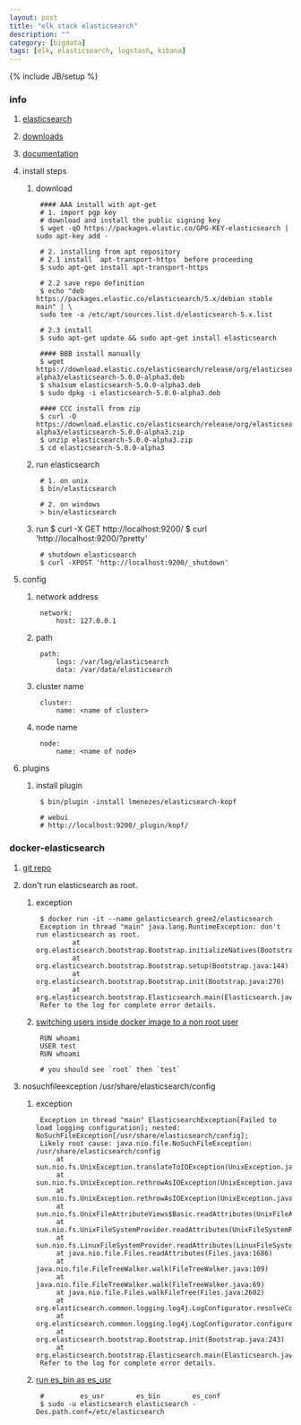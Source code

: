 ```yaml
---
layout: post
title: "elk stack elasticsearch"
description: ""
category: [bigdata]
tags: [elk, elasticsearch, logstash, kibana]
---
```

{% include JB/setup %}


### info

1. [elasticsearch](https://www.elastic.co/products/elasticsearch)

1. [downloads](https://www.elastic.co/downloads/elasticsearch)

1. [documentation](https://www.elastic.co/guide/index.html)

1. install steps

    1. download

            #### AAA install with apt-get
            # 1. import pgp key
            # download and install the public signing key
            $ wget -qO https://packages.elastic.co/GPG-KEY-elasticsearch | sudo apt-key add -

            # 2. installing from apt repository
            # 2.1 install `apt-transport-https` before proceeding
            $ sudo apt-get install apt-transport-https

            # 2.2 save repo definition
            $ echo "deb https://packages.elastic.co/elasticsearch/5.x/debian stable main" | \
            sudo tee -a /etc/apt/sources.list.d/elasticsearch-5.x.list

            # 2.3 install
            $ sudo apt-get update && sudo apt-get install elasticsearch

            #### BBB install manually
            $ wget https://download.elastic.co/elasticsearch/release/org/elasticsearch/distribution/deb/elasticsearch/5.0.0-alpha3/elasticsearch-5.0.0-alpha3.deb
            $ sha1sum elasticsearch-5.0.0-alpha3.deb 
            $ sudo dpkg -i elasticsearch-5.0.0-alpha3.deb

            #### CCC install from zip
            $ curl -O https://download.elastic.co/elasticsearch/release/org/elasticsearch/distribution/zip/elasticsearch/5.0.0-alpha3/elasticsearch-5.0.0-alpha3.zip
            $ unzip elasticsearch-5.0.0-alpha3.zip
            $ cd elasticsearch-5.0.0-alpha3

    1. run elasticsearch

            # 1. on unix
            $ bin/elasticsearch

            # 2. on windows
            > bin/elasticsearch

    1. run
            $ curl -X GET http://localhost:9200/
            $ curl 'http://localhost:9200/?pretty'

            # shutdown elasticsearch
            $ curl -XPOST 'http://localhost:9200/_shutdown'

1. config

    1. network address

            network:
                host: 127.0.0.1

    1. path

            path:
                logs: /var/log/elasticsearch
                data: /var/data/elasticsearch

    1. cluster name

            cluster:
                name: <name of cluster>

    1. node name

            node:
                name: <name of node>

1. plugins

    1. install plugin

            $ bin/plugin -install lmenezes/elasticsearch-kopf

            # webui
            # http://localhost:9200/_plugin/kopf/

### docker-elasticsearch

1. [git repo](https://github.com/gree2/hello-docker/tree/master/docker-elk/docker-elasticsearch)

1. don't run elasticsearch as root.

    1. exception

            $ docker run -it --name gelasticsearch gree2/elasticsearch
            Exception in thread "main" java.lang.RuntimeException: don't run elasticsearch as root.
                    at org.elasticsearch.bootstrap.Bootstrap.initializeNatives(Bootstrap.java:93)
                    at org.elasticsearch.bootstrap.Bootstrap.setup(Bootstrap.java:144)
                    at org.elasticsearch.bootstrap.Bootstrap.init(Bootstrap.java:270)
                    at org.elasticsearch.bootstrap.Elasticsearch.main(Elasticsearch.java:35)
            Refer to the log for complete error details.

    1. [switching users inside docker image to a non root user](http://stackoverflow.com/questions/24549746/switching-users-inside-docker-image-to-a-non-root-user)

            RUN whoami
            USER test
            RUN whoami

            # you should see `root` then `test`

1. nosuchfileexception /usr/share/elasticsearch/config

    1. exception

            Exception in thread "main" ElasticsearchException[Failed to load logging configuration]; nested: NoSuchFileException[/usr/share/elasticsearch/config];
            Likely root cause: java.nio.file.NoSuchFileException: /usr/share/elasticsearch/config
                at sun.nio.fs.UnixException.translateToIOException(UnixException.java:86)
                at sun.nio.fs.UnixException.rethrowAsIOException(UnixException.java:102)
                at sun.nio.fs.UnixException.rethrowAsIOException(UnixException.java:107)
                at sun.nio.fs.UnixFileAttributeViews$Basic.readAttributes(UnixFileAttributeViews.java:55)
                at sun.nio.fs.UnixFileSystemProvider.readAttributes(UnixFileSystemProvider.java:144)
                at sun.nio.fs.LinuxFileSystemProvider.readAttributes(LinuxFileSystemProvider.java:97)
                at java.nio.file.Files.readAttributes(Files.java:1686)
                at java.nio.file.FileTreeWalker.walk(FileTreeWalker.java:109)
                at java.nio.file.FileTreeWalker.walk(FileTreeWalker.java:69)
                at java.nio.file.Files.walkFileTree(Files.java:2602)
                at org.elasticsearch.common.logging.log4j.LogConfigurator.resolveConfig(LogConfigurator.java:142)
                at org.elasticsearch.common.logging.log4j.LogConfigurator.configure(LogConfigurator.java:103)
                at org.elasticsearch.bootstrap.Bootstrap.init(Bootstrap.java:243)
                at org.elasticsearch.bootstrap.Elasticsearch.main(Elasticsearch.java:35)
            Refer to the log for complete error details.

    1. [run es_bin as es_usr](https://discuss.elastic.co/t/issues-installing-starting-es-2-1-0-when-installed-from-a-repository/36320)

            #         es_usr        es_bin        es_conf
            $ sudo -u elasticsearch elasticsearch -Des.path.conf=/etc/elasticsearch
